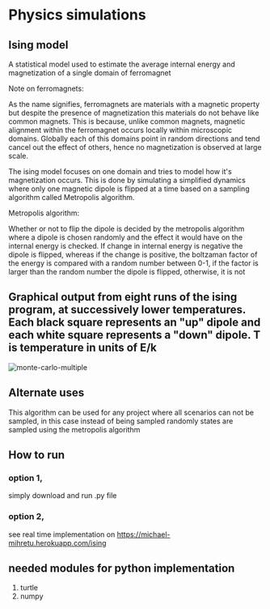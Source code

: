 
# Physics simulations

## Ising model
A statistical model used to estimate the average internal energy and magnetization of a single domain of ferromagnet


Note on ferromagnets:

As the name signifies, ferromagnets are materials with a magnetic property but despite the presence of magnetization this materials do not behave like common magnets. This is because, unlike common magnets, magnetic alignment within the ferromagnet occurs locally within microscopic domains. Globally each of this domains point in random directions and tend cancel out the effect of others, hence no magnetization is observed at large scale.

The ising model focuses on one domain and tries to model how it's magnetization occurs. This is done by simulating a simplified dynamics where only one magnetic dipole is flipped at a time based on a sampling algorithm called Metropolis algorithm.

Metropolis algorithm: 

Whether or not to flip the dipole is decided by the metropolis algorithm where a dipole is chosen randomly and the effect it would have on the internal energy is checked. If change in internal energy is negative the dipole is flipped, whereas if the change is positive, the boltzaman factor of the energy is compared with a random number between 0-1, if the factor is larger than the random number the dipole is flipped, otherwise, it is not 


## Graphical output from eight runs of the ising program, at successively lower temperatures. Each black square represents an "up" dipole and each white square represents a "down" dipole. T is temperature in units of E/k

![monte-carlo-multiple](https://user-images.githubusercontent.com/71546703/140597209-49b9c263-69d2-45ea-80b1-668f5d60c0de.JPG)





## Alternate uses

This algorithm can be used for any project where all scenarios can not be sampled, in this case instead of being sampled randomly states are sampled using the metropolis algorithm


## How to run

### option 1,
simply download and run .py file

### option 2,
see real time implementation on https://michael-mihretu.herokuapp.com/ising

## needed modules for python implementation
1. turtle
2. numpy
